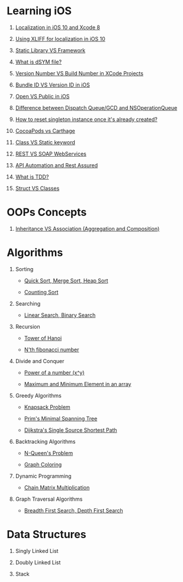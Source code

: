# Learning iOS

1. [Localization in iOS 10 and Xcode 8](https://github.com/AnirudhDas/AniruddhaDas.github.io/blob/master/iOS/Localization/Localization.md)

2. [Using XLIFF for localization in iOS 10](https://github.com/AnirudhDas/AniruddhaDas.github.io/blob/master/iOS/Using%20Xliff/Using%20XLIFF%20for%20localization%20in%20iOS%2010.md)

3. [Static Library VS Framework](https://github.com/AnirudhDas/AniruddhaDas.github.io/blob/master/iOS/Static%20Library%20VS%20Frameworks/Static%20Library%20VS%20Frameworks.md)

4. [What is dSYM file?](https://github.com/AnirudhDas/AniruddhaDas.github.io/blob/master/iOS/dSYM%20file/What%20is%20dSYM%20file%3F.md)

5. [Version Number VS Build Number in XCode Projects](https://github.com/AnirudhDas/AniruddhaDas.github.io/blob/master/iOS/Version%20Number%20VS%20Build%20Number%20in%20XCode%20Projects/Version%20Number%20VS%20Build%20Number%20in%20XCode%20Projects.md)

6. [Bundle ID VS Version ID in iOS](https://github.com/AnirudhDas/AniruddhaDas.github.io/blob/master/iOS/Bundle%20Id%20VS%20Version%20Id/Bundle%20Id%20VS%20App%20Id%20in%20iOS.md)

7. [Open VS Public in iOS](https://github.com/AnirudhDas/AniruddhaDas.github.io/blob/master/iOS/OpenVsPublic/OpenVsPublic.md)

8. [Difference between Dispatch Queue/GCD and NSOperationQueue](https://github.com/AnirudhDas/AniruddhaDas.github.io/blob/master/iOS/GCDvsNSOperationQueue/GCDvsNSOperationQueue.md)

9. [How to reset singleton instance once it's already created?](https://github.com/AnirudhDas/AniruddhaDas.github.io/blob/master/iOS/ResetSingleton/ResetSingleton.md)

10. [CocoaPods vs Carthage](https://github.com/AnirudhDas/AniruddhaDas.github.io/blob/master/iOS/CocoaPodsvsCarthage/CocoaPodsvsCarthage.md)

11. [Class VS Static keyword](https://github.com/AnirudhDas/AniruddhaDas.github.io/blob/master/iOS/ClassVSStatic/ClassVSStatic.md)

12. [REST VS SOAP WebServices](https://github.com/AnirudhDas/AniruddhaDas.github.io/blob/master/iOS/RESTvsSOAP/RESTvsSOAP.md)

13. [API Automation and Rest Assured](https://github.com/AnirudhDas/AniruddhaDas.github.io/blob/master/iOS/RestAssured/RestAssured.md)

14. [What is TDD?](https://github.com/AnirudhDas/AniruddhaDas.github.io/blob/master/iOS/TDD/TDD.md)

15. [Struct VS Classes](https://github.com/AnirudhDas/AniruddhaDas.github.io/blob/master/iOS/StructvsClasses/StructvsClasses.md)

# OOPs Concepts

1. [Inheritance VS Association (Aggregation and Composition)](https://github.com/AnirudhDas/AniruddhaDas.github.io/blob/master/OOPs/Inheritance%20VS%20Association/Inheritance%20VS%20Association%20(Aggregation%20and%20Composition).md)

# Algorithms

1. Sorting
	* [Quick Sort, Merge Sort, Heap Sort](https://github.com/AnirudhDas/AniruddhaDas.github.io/blob/master/Algorithms/Sorting/Quick%20Sort%2C%20Merge%20Sort%2C%20Heap%20Sort/Sorting.md)

	* [Counting Sort](https://github.com/AnirudhDas/AniruddhaDas.github.io/blob/master/Algorithms/Sorting/Counting%20Sort/CountingSort.md)

2. Searching
	* [Linear Search, Binary Search](https://github.com/AnirudhDas/AniruddhaDas.github.io/blob/master/Algorithms/Searching/Search.md)

3. Recursion
	* [Tower of Hanoi](https://github.com/AnirudhDas/AniruddhaDas.github.io/blob/master/Algorithms/Recursion/TowerOfHanoi/Tower%20of%20Hanoi.md)

	* [N'th fibonacci number](https://github.com/AnirudhDas/AniruddhaDas.github.io/blob/master/Algorithms/Recursion/Fibonacci/Fibonacci.md)

4. Divide and Conquer
	* [Power of a number (x^y)](https://github.com/AnirudhDas/AniruddhaDas.github.io/blob/master/Algorithms/Divide%20and%20Conquer/Power/Power.md)

	* [Maximum and Minimum Element in an array](https://github.com/AnirudhDas/AniruddhaDas.github.io/blob/master/Algorithms/Divide%20and%20Conquer/MaxMin/MaxMin.md)

5. Greedy Algorithms
	* [Knapsack Problem](https://github.com/AnirudhDas/AniruddhaDas.github.io/blob/master/Algorithms/Greedy%20Algorithms/Knapsack/Knapsack.md)

	* [Prim's Minimal Spanning Tree](https://github.com/AnirudhDas/AniruddhaDas.github.io/blob/master/Algorithms/Greedy%20Algorithms/Prim/Prim.md)

	* [Dijkstra's Single Source Shortest Path](https://github.com/AnirudhDas/AniruddhaDas.github.io/blob/master/Algorithms/Greedy%20Algorithms/Dijkstra/Dijkstra.md)

6. Backtracking Algorithms
	* [N-Queen's Problem](https://github.com/AnirudhDas/AniruddhaDas.github.io/blob/master/Algorithms/Backtracking%20Algorithms/N%20-%20Queen/N-Queen's%20Problem.md)

	* [Graph Coloring](https://github.com/AnirudhDas/AniruddhaDas.github.io/blob/master/Algorithms/Backtracking%20Algorithms/Graph%20Colouring/Graph%20Coloring%20Algorithm.md)

7. Dynamic Programming
	* [Chain Matrix Multiplication](https://github.com/AnirudhDas/AniruddhaDas.github.io/blob/master/Algorithms/Dynamic%20Programming/Matrix%20Chain/Chain%20Matrix%20Multiplication.md)

8. Graph Traversal Algorithms
	* [Breadth First Search, Depth First Search](https://github.com/AnirudhDas/AniruddhaDas.github.io/blob/master/Algorithms/Graph%20Traversal%20Algorithms/BFS-DFS/BFSDFS.md)

# Data Structures

1. Singly Linked List

2. Doubly Linked List

3. Stack